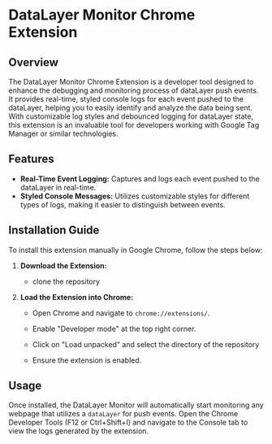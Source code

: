 # DataLayer Monitor Chrome Extension

## Overview

The DataLayer Monitor Chrome Extension is a developer tool designed to enhance the debugging and monitoring process of dataLayer push events. It provides real-time, styled console logs for each event pushed to the dataLayer, helping you to easily identify and analyze the data being sent. With customizable log styles and debounced logging for dataLayer state, this extension is an invaluable tool for developers working with Google Tag Manager or similar technologies.

## Features

- **Real-Time Event Logging:** Captures and logs each event pushed to the dataLayer in real-time.
- **Styled Console Messages:** Utilizes customizable styles for different types of logs, making it easier to distinguish between events.

## Installation Guide

To install this extension manually in Google Chrome, follow the steps below:

1. **Download the Extension:**

   - clone the repository

2. **Load the Extension into Chrome:**

   - Open Chrome and navigate to `chrome://extensions/`.
   - Enable "Developer mode" at the top right corner.
   - Click on "Load unpacked" and select the directory of the repository

   - Ensure the extension is enabled.

## Usage

Once installed, the DataLayer Monitor will automatically start monitoring any webpage that utilizes a `dataLayer` for push events. Open the Chrome Developer Tools (F12 or Ctrl+Shift+I) and navigate to the Console tab to view the logs generated by the extension.
